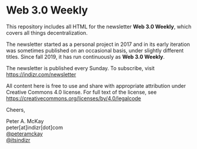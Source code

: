 # Web 3.0 Weekly

This repository includes all HTML for the newsletter <strong>Web 3.0 Weekly</strong>, which covers all things decentralization.

The newsletter started as a personal project in 2017 and in its early iteration was sometimes published on an occasional basis, under slightly different titles. Since fall 2019, it has run continuously as <strong>Web 3.0 Weekly</strong>.

The newsletter is published every Sunday. To subscribe, visit https://indizr.com/newsletter

All content here is free to use and share with appropriate attribution under Creative Commons 4.0 license. For full text of the license, see https://creativecommons.org/licenses/by/4.0/legalcode

Cheers,         

Peter A. McKay      
peter[at]indizr[dot]com     
<a href="https://twitter.com/peteramckay">@peteramckay</a>        
<a href="https://twitter.com/itsindizr">@itsindizr</a>        
